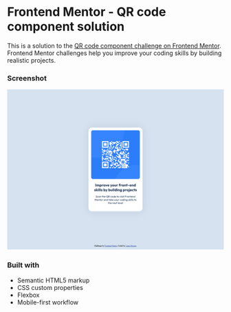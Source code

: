 # Frontend Mentor - QR code component solution

This is a solution to the [QR code component challenge on Frontend Mentor](https://www.frontendmentor.io/challenges/qr-code-component-iux_sIO_H). Frontend Mentor challenges help you improve your coding skills by building realistic projects. 

### Screenshot

![Design preview for the QR code component coding challenge](./Screenshot.png)

### Built with

- Semantic HTML5 markup
- CSS custom properties
- Flexbox
- Mobile-first workflow
